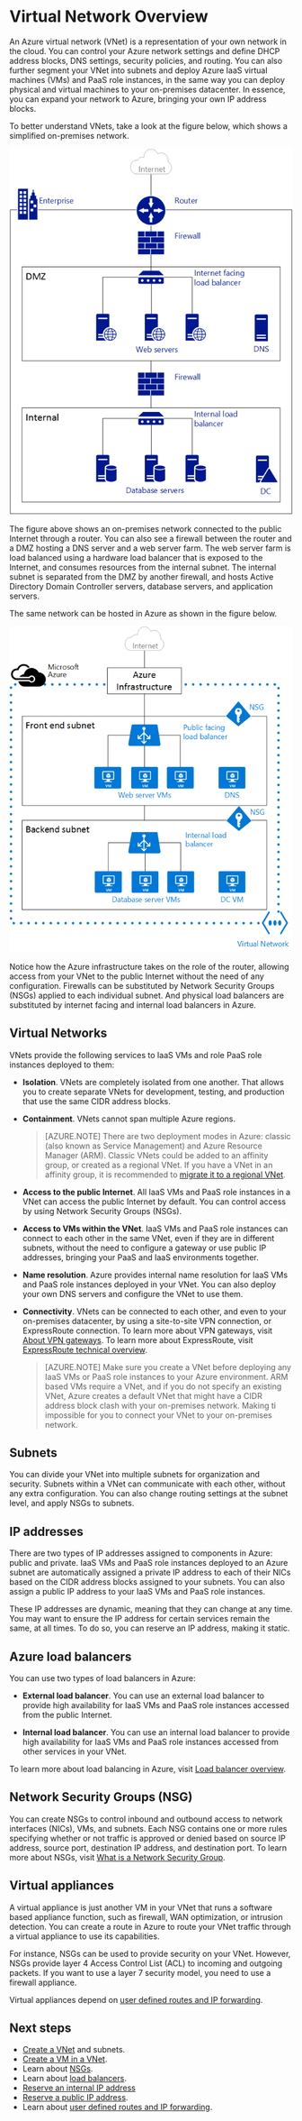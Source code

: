 <properties
   pageTitle="Azure Virtual Network (VNet) Overview"
   description="Learn about virtual networks (VNets) in Azure"
   services="virtual-network"
   documentationCenter="na"
   authors="telmosampaio"
   manager="carolz"
   editor="tysonn" />
<tags
   ms.service="virtual-network"
   ms.devlang="na"
   ms.topic="article"
   ms.tgt_pltfrm="na"
   ms.workload="infrastructure-services"
   ms.date="08/05/2015"
   ms.author="telmos" />

# Virtual Network Overview

An Azure virtual network (VNet) is a representation of your own network in the cloud. You can control your Azure network settings and define DHCP address blocks, DNS settings, security policies, and routing. You can also further segment your VNet into subnets and deploy Azure IaaS virtual machines (VMs) and PaaS role instances, in the same way you can deploy physical and virtual machines to your on-premises datacenter. In essence, you can expand your network to Azure, bringing your own IP address blocks. 

To better understand VNets, take a look at the figure below, which shows a simplified on-premises network.

![On-premises network](./media/virtual-networks-overview/figure01.png)

The figure above shows an on-premises network connected to the public Internet through a router. You can also see a firewall between the router and a DMZ hosting a DNS server and a web server farm. The web server farm is load balanced using a hardware load balancer that is exposed to the Internet, and consumes resources from the internal subnet. The internal subnet is separated from the DMZ by another firewall, and hosts Active Directory Domain Controller servers, database servers, and application servers.

The same network can be hosted in Azure as shown in the figure below.

![Azure virtual network](./media/virtual-networks-overview/figure02.png)

Notice how the Azure infrastructure takes on the role of the router, allowing access from your VNet to the public Internet without the need of any configuration. Firewalls can be substituted by Network Security Groups (NSGs) applied to each individual subnet. And physical load balancers are substituted by internet facing and internal load balancers in Azure.

## Virtual Networks

VNets provide the following services to IaaS VMs and role PaaS role instances deployed to them:

- **Isolation**. VNets are completely isolated from one another. That allows you to create separate VNets for development, testing, and production that use the same CIDR address blocks.

- **Containment**. VNets cannot span multiple Azure regions. 

    >[AZURE.NOTE] There are two deployment modes in Azure: classic (also known as Service Management) and Azure Resource Manager (ARM). Classic VNets could be added to an affinity group, or created as a regional VNet. If you have a VNet in an affinity group, it is recommended to [migrate it to a regional VNet](./virtual-networks-migrate-to-regional-vnet.md). 

- **Access to the public Internet**. All IaaS VMs and PaaS role instances in a VNet can access the public Internet by default. You can control access by using Network Security Groups (NSGs).

- **Access to VMs within the VNet**. IaaS VMs and PaaS role instances can connect to each other in the same VNet, even if they are in different subnets, without the need to configure a gateway or use public IP addresses, bringing your PaaS and IaaS environments together.

- **Name resolution**. Azure provides internal name resolution for IaaS VMs and PaaS role instances deployed in your VNet. You can also deploy your own DNS servers and configure the VNet to use them.

- **Connectivity**. VNets can be connected to each other, and even to your on-premises datacenter, by using a site-to-site VPN connection, or ExpressRoute connection. To learn more about VPN gateways, visit [About VPN gateways](./vpn-gateway-about-vpngateways.md). To learn more about ExpressRoute, visit [ExpressRoute technical overview](./expressroute-introduction.md).

    >[AZURE.NOTE] Make sure you create a VNet before deploying any IaaS VMs or PaaS role instances to your Azure environment. ARM based VMs require a VNet, and if you do not specify an existing VNet, Azure creates a default VNet that might have a CIDR address block clash with your on-premises network. Making ti impossible for you to connect your VNet to your on-premises network.

## Subnets

You can divide your VNet into multiple subnets for organization and security. Subnets within a VNet can communicate with each other, without any extra configuration. You can also change routing settings at the subnet level, and apply NSGs to subnets.

## IP addresses

There are two types of IP addresses assigned to components in Azure: public and private. IaaS VMs and PaaS role instances deployed to an Azure subnet are automatically assigned a private IP address to each of their NICs based on the CIDR address blocks assigned to your subnets. You can also assign a public IP address to your IaaS VMs and PaaS role instances. 

These IP addresses are dynamic, meaning that they can change at any time. You may want to ensure the IP address for certain services remain the same, at all times. To do so, you can reserve an IP address, making it static.

## Azure load balancers

You can use two types of load balancers in Azure:

- **External load balancer**. You can use an external load balancer to provide high availability for IaaS VMs and PaaS role instances accessed from the public Internet.

- **Internal load balancer**. You can use an internal load balancer to provide high availability for IaaS VMs and PaaS role instances accessed from other services in your VNet.

To learn more about load balancing in Azure, visit [Load balancer overview](../load-balancer-overview.md).

## Network Security Groups (NSG)

You can create NSGs to control inbound and outbound access to network interfaces (NICs), VMs, and subnets. Each NSG contains one or more rules specifying whether or not traffic is approved or denied based on source IP address, source port, destination IP address, and destination port. To learn more about NSGs, visit [What is a Network Security Group](../virtual-networks-nsg.md).

## Virtual appliances

A virtual appliance is just another VM in your VNet that runs a software based appliance function, such as firewall, WAN optimization, or intrusion detection. You can create a route in Azure to route your VNet traffic through a virtual appliance to use its capabilities.

For instance, NSGs can be used to provide security on your VNet. However, NSGs provide layer 4 Access Control List (ACL) to incoming and outgoing packets. If you want to use a layer 7 security model, you need to use a firewall appliance.

Virtual appliances depend on [user defined routes and IP forwarding](../virtual-networks-udr-overview.md).

## Next steps

- [Create a VNet](../virtual-networks-create-a-vnet.md) and subnets.
- [Create a VM in a VNet](../virtual-machines-windows-tutorial.md).
- Learn about [NSGs](../virtual-networks-nsg.md).
- Learn about [load balancers](../load-balancer-overview.md).
- [Reserve an internal IP address](../virtual-networks-reserved-private-ip.md)
- [Reserve a public IP address](../virtual-networks-reserved-public-ip.md).
- Learn about [user defined routes and IP forwarding](virtual-networks-udr-overview.md).
